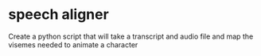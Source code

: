 # speech aligner
 Create a python script that will take a transcript and audio file and map the visemes needed to animate a character
